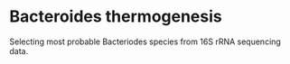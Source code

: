 # Bacteroides thermogenesis

Selecting most probable Bacteriodes species from 16S rRNA sequencing data. 
